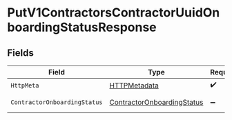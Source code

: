 # PutV1ContractorsContractorUuidOnboardingStatusResponse


## Fields

| Field                                                                               | Type                                                                                | Required                                                                            | Description                                                                         |
| ----------------------------------------------------------------------------------- | ----------------------------------------------------------------------------------- | ----------------------------------------------------------------------------------- | ----------------------------------------------------------------------------------- |
| `HttpMeta`                                                                          | [HTTPMetadata](../../Models/Components/HTTPMetadata.md)                             | :heavy_check_mark:                                                                  | N/A                                                                                 |
| `ContractorOnboardingStatus`                                                        | [ContractorOnboardingStatus](../../Models/Components/ContractorOnboardingStatus.md) | :heavy_minus_sign:                                                                  | Example response.                                                                   |